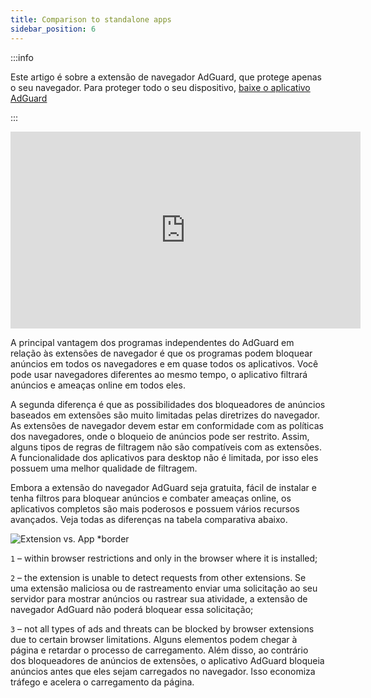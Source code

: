 ```yaml
---
title: Comparison to standalone apps
sidebar_position: 6
---
```


:::info

Este artigo é sobre a extensão de navegador AdGuard, que protege apenas o seu navegador. Para proteger todo o seu dispositivo, [baixe o aplicativo AdGuard](https://agrd.io/download-kb-adblock)

:::

<iframe width="560" height="315" class="youtube-video" src="https://www.youtube-nocookie.com/embed/ZGwceZP-0mM" title="YouTube video player" frameborder="0" allow="accelerometer; autoplay; clipboard-write; encrypted-media; gyroscope; picture-in-picture" allowfullscreen></iframe>

A principal vantagem dos programas independentes do AdGuard em relação às extensões de navegador é que os programas podem bloquear anúncios em todos os navegadores e em quase todos os aplicativos. Você pode usar navegadores diferentes ao mesmo tempo, o aplicativo filtrará anúncios e ameaças online em todos eles.

A segunda diferença é que as possibilidades dos bloqueadores de anúncios baseados em extensões são muito limitadas pelas diretrizes do navegador. As extensões de navegador devem estar em conformidade com as políticas dos navegadores, onde o bloqueio de anúncios pode ser restrito. Assim, alguns tipos de regras de filtragem não são compatíveis com as extensões. A funcionalidade dos aplicativos para desktop não é limitada, por isso eles possuem uma melhor qualidade de filtragem.

Embora a extensão do navegador AdGuard seja gratuita, fácil de instalar e tenha filtros para bloquear anúncios e combater ameaças online, os aplicativos completos são mais poderosos e possuem vários recursos avançados. Veja todas as diferenças na tabela comparativa abaixo.

![Extension vs. App \*border](https://cdn.adtidy.org/content/Kb/ad_blocker/browser_extension/ad_blocker_browser_extension_comparison.png)

`1` – within browser restrictions and only in the browser where it is installed;

`2` – the extension is unable to detect requests from other extensions. Se uma extensão maliciosa ou de rastreamento enviar uma solicitação ao seu servidor para mostrar anúncios ou rastrear sua atividade, a extensão de navegador AdGuard não poderá bloquear essa solicitação;

`3` – not all types of ads and threats can be blocked by browser extensions due to certain browser limitations. Alguns elementos podem chegar à página e retardar o processo de carregamento. Além disso, ao contrário dos bloqueadores de anúncios de extensões, o aplicativo AdGuard bloqueia anúncios antes que eles sejam carregados no navegador. Isso economiza tráfego e acelera o carregamento da página.
